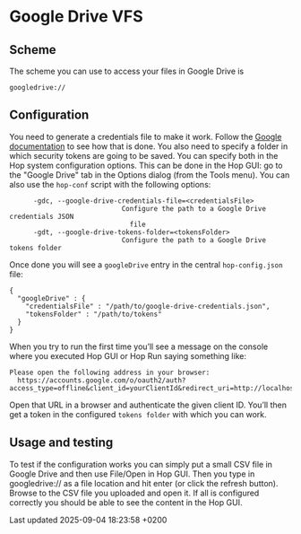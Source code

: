 <div id="header">

# Google Drive VFS

</div>

<div id="content">

<div class="sect1">

## Scheme

<div class="sectionbody">

<div class="paragraph">

The scheme you can use to access your files in Google Drive is

</div>

<div class="paragraph">

`googledrive://`

</div>

</div>

</div>

<div class="sect1">

## Configuration

<div class="sectionbody">

<div class="paragraph">

You need to generate a credentials file to make it work. Follow the [Google documentation](https://developers.google.com/drive/api/quickstart/java#authorize_credentials_for_a_desktop_application) to see how that is done. You also need to specify a folder in which security tokens are going to be saved. You can specify both in the Hop system configuration options. This can be done in the Hop GUI: go to the "Google Drive" tab in the Options dialog (from the Tools menu). You can also use the `hop-conf` script with the following options:

</div>

<div class="listingblock">

<div class="content">

``` highlight
      -gdc, --google-drive-credentials-file=<credentialsFile>
                            Configure the path to a Google Drive credentials JSON
                              file
      -gdt, --google-drive-tokens-folder=<tokensFolder>
                            Configure the path to a Google Drive tokens folder
```

</div>

</div>

<div class="paragraph">

Once done you will see a `googleDrive` entry in the central `hop-config.json` file:

</div>

<div class="listingblock">

<div class="content">

``` highlight
{
  "googleDrive" : {
    "credentialsFile" : "/path/to/google-drive-credentials.json",
    "tokensFolder" : "/path/to/tokens"
  }
}
```

</div>

</div>

<div class="paragraph">

When you try to run the first time you’ll see a message on the console where you executed Hop GUI or Hop Run saying something like:

</div>

<div class="listingblock">

<div class="content">

``` highlight
Please open the following address in your browser:
  https://accounts.google.com/o/oauth2/auth?access_type=offline&client_id=yourClientId&redirect_uri=http://localhost:8888/Callback&response_type=code&scope=https://www.googleapis.com/auth/drive
```

</div>

</div>

<div class="paragraph">

Open that URL in a browser and authenticate the given client ID. You’ll then get a token in the configured `tokens folder` with which you can work.

</div>

</div>

</div>

<div class="sect1">

## Usage and testing

<div class="sectionbody">

<div class="paragraph">

To test if the configuration works you can simply put a small CSV file in Google Drive and then use File/Open in Hop GUI. Then you type in googledrive:// as a file location and hit enter (or click the refresh button). Browse to the CSV file you uploaded and open it. If all is configured correctly you should be able to see the content in the Hop GUI.

</div>

</div>

</div>

</div>

<div id="footer">

<div id="footer-text">

Last updated 2025-09-04 18:23:58 +0200

</div>

</div>
